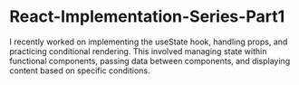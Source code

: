 # React-Implementation-Series-Part1
I recently worked on implementing the useState hook, handling props, and practicing conditional rendering. This involved managing state within functional components, passing data between components, and displaying content based on specific conditions.
